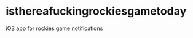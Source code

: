 isthereafuckingrockiesgametoday
===============================

iOS app for rockies game notifications
